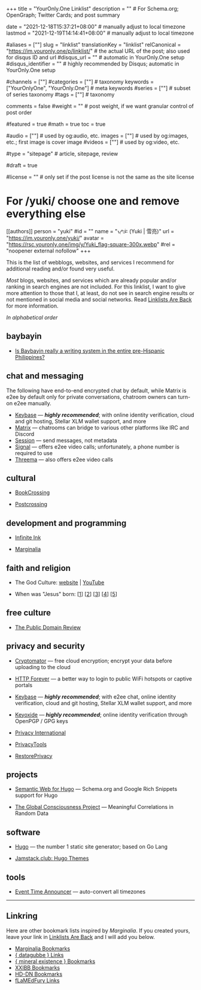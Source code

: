 +++
title = "YourOnly.One Linklist"
description = ""                                                    # For Schema.org; OpenGraph; Twitter Cards; and post summary

date = "2021-12-18T15:37:21+08:00"                                        # manually adjust to local timezone
lastmod = "2021-12-19T14:14:41+08:00"                                        # manually adjust to local timezone

#aliases = [""]
slug = "linklist"
translationKey = "linklist"
relCanonical = "https://im.youronly.one/p/linklist/"                                                   # the actual URL of the post; also used for disqus ID and url
#disqus_url = ""                                                    # automatic in YourOnly.One setup
#disqus_identifier = ""                                             # highly recommended by Disqus; automatic in YourOnly.One setup

#channels = [""]
#categories = [""]                                                   # taxonomy
keywords = ["YourOnlyOne", "YourOnly.One"]                                                     # meta keywords
#series = [""]                                                       # subset of series taxonomy
#tags = [""]                                                         # taxonomy

comments = false
#weight = ""                                                        # post weight, if we want granular control of post order

#featured = true
#math = true
toc = true

#audio = [""]                                                        # used by og:audio, etc.
images = [""]                                                       # used by og:images, etc.; first image is cover image
#videos = [""]                                                       # used by og:video, etc.

#type = "sitepage"                                                           # article, sitepage, review

#draft = true

#license = ""                                                       # only set if the post license is not the same as the site license

# For /yuki/ choose one and remove everything else
[[authors]]
  person = "yuki"
  #id = ""
  name = "ᜌᜓᜃᜒ (Yuki | 雪亮)"
  url = "https://im.youronly.one/yuki/"
  avatar = "https://rsc.youronly.one/img/y/Yuki_flag-square-300x.webp"
  #rel = "noopener external nofollow"
+++

This is the list of webblogs, websites, and services I recommend for additional reading and/or found very useful.

<!--more-->

*Most* blogs, websites, and services which are already popular and/or ranking in search engines are not included. For this linklist, I want to give more attention to those that I, at least, do not see in search engine results or not mentioned in social media and social networks. Read [Linklists Are Back](https://im.youronly.one/techmagus/linklists-are-back-2021353) for more information.

*In alphabetical order*

## baybayin

- <a href="https://www.quora.com/Is-Baybayin-really-a-writing-system-in-the-entire-pre-hispanic-Philippines-Whats-the-basis-for-making-it-a-national-writing-system-if-pre-hispanic-kingdoms-weren-t-homogenous/answer/Christopher-Ray-Miller" rel="noopener external">Is Baybayin really a writing system in the entire pre-Hispanic Philippines?</a>

## chat and messaging

The following have end-to-end encrypted chat by default, while Matrix is e2ee by default only for private conversations, chatroom owners can turn-on e2ee manually.

- <a href="https://keybase.io" rel="noopener external">Keybase</a> — ***highly recommended***; with online identity verification, cloud and git hosting, Stellar XLM wallet support, and more
- <a href="https://matrix.org" rel="noopener external">Matrix</a> — chatrooms can bridge to various other platforms like IRC and Discord
- <a href="https://getsession.org" rel="noopener external">Session</a> — send messages, not metadata
- <a href="https://signal.org" rel="noopener external">Signal</a> — offers e2ee video calls; unfortunately, a phone number is required to use
- <a href="https://threema.ch/en" rel="noopener external">Threema</a> — also offers e2ee video calls

## cultural

- <a href="https://www.bookcrossing.com" rel="noopener external">BookCrossing</a>

- <a href="https://www.postcrossing.com" rel="noopener external">Postcrossing</a>

## development and programming

- <a href="https://www.ii.com" rel="noopener external">Infinite Ink</a>

- <a href="https://www.marginalia.nu" rel="noopener external">Marginalia</a>

## faith and religion

- The God Culture: <a href="https://www.thegodculture.com" rel="noopener external">website</a> | <a href="https://www.youtube.com/channel/UCK_iDwUHcRA0h_TdUHP8zwg" rel="noopener external">YouTube</a>

- When was "Jesus" born: [<a href="http://www.yhrim.com/Teaching_Documents/Yahushas_Earthly_Birth_Month_~_2-5996_-_may_2014.pdf" rel="noopener external">1</a>] [<a href="https://excellent-valley.org/Communion/Communion_Folder/2_05_Pentecost.htm" rel="noopener external">2</a>] [<a href="https://www.youtube.com/watch?v=Kw1eg9XlG6A" rel="noopener external">3</a>] [<a href="https://www.youtube.com/watch?v=Y-OCC1XVGe0" rel="noopener external">4</a>] [<a href="https://www.youtube.com/watch?v=vpYFD-7BuuM" rel="noopener external">5</a>]

## free culture

- <a href="https://publicdomainreview.org" rel="noopener external">The Public Domain Review</a>

## privacy and security

- <a href="https://cryptomator.org" rel="noopener external">Cryptomator</a> — free cloud encryption; encrypt your data before uploading to the cloud

- <a href="http://httpforever.com" rel="noopener external">HTTP Forever</a> — a better way to login to public WiFi hotspots or captive portals
- <a href="https://keybase.io" rel="noopener external">Keybase</a> — ***highly recommended***; with e2ee chat, online identity verification, cloud and git hosting, Stellar XLM wallet support, and more
- <a href="https://keyoxide.org" rel="noopener external">Keyoxide</a> — ***highly recommended***; online identity verification through OpenPGP / GPG keys
- <a href="https://privacyinternational.org" rel="noopener external">Privacy International</a>
- <a href="https://www.privacytools.io" rel="noopener external">PrivacyTools</a>
- <a href="https://restoreprivacy.com" rel="noopener external">RestorePrivacy</a>

## projects

- <a href="https://semweb.youronly.one" rel="me noopener">Semantic Web for Hugo</a> — Schema.org and Google Rich Snippets support for Hugo

- <a href="https://gcpdot.com" rel="noopener external">The Global Consciousness Project</a> — Meaningful Correlations in Random Data

## software

- <a href="https://gohugo.io" rel="noopener external">Hugo</a> — the number 1 static site generator; based on Go Lang

- <a href="https://jamstack.club/#ssg=hugo" rel="noopener external">Jamstack.club: Hugo Themes</a>

## tools

- <a href="https://www.timeanddate.com/worldclock/fixedform.html" rel="noopener external">Event Time Announcer</a> — auto-convert all timezones

---

## Linkring

Here are other bookmark lists inspired by *Marginalia*. If you created yours, leave your link in [Linklists Are Back](https://im.youronly.one/techmagus/linklists-are-back-2021353) and I will add you below.

- <a href="https://memex.marginalia.nu/links/bookmarks.gmi" rel="noopener external">Marginalia Bookmarks</a>
- <a href="https://datagubbe.se/links/" rel="noopener external">{ datagubbe } Links</a>
- <a href="https://mineralexistence.com/bookmarks.html" rel="noopener external">{ mineral existence } Bookmarks</a>
- <a href="https://wiki.xxiivv.com/site/bookmarks.html" rel="noopener external">XXIBB Bookmarks</a>
- <a href="https://hd-dn.com/bookmarks/" rel="noopener external">HD-DN Bookmarks</a>
- <a href="https://flamedfury.com/links/" rel="noopener external">fLaMEdFury Links</a>
